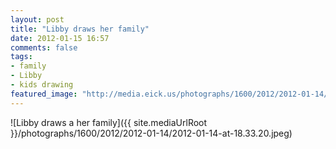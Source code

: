 ```yaml
---
layout: post
title: "Libby draws her family"
date: 2012-01-15 16:57
comments: false
tags: 
- family
- Libby
- kids drawing
featured_image: "http://media.eick.us/photographs/1600/2012/2012-01-14/2012-01-14-at-18.33.20.jpeg"
---
```

![Libby draws a her family]({{ site.mediaUrlRoot }}/photographs/1600/2012/2012-01-14/2012-01-14-at-18.33.20.jpeg)

